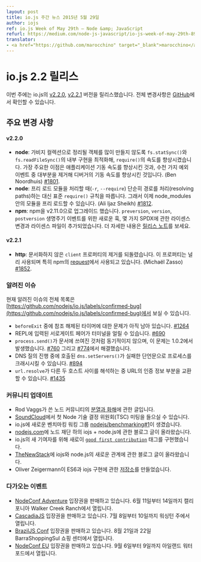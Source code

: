 ```yaml
---
layout: post
title: io.js 주간 뉴스 2015년 5월 29일
author: iojs
ref: io.js Week of May 29th — Node &amp; JavaScript
refurl: https://medium.com/node-js-javascript/io-js-week-of-may-29th-89bdeace6056
translator:
- <a href="https://github.com/marocchino" target="_blank">marocchino</a>
---
```


<!--
# io.js 2.2 releases
This week we had two io.js releases [v2.2.0](https://iojs.org/dist/v2.2.0/) and [v2.2.1](https://iojs.org/dist/v2.2.1/), complete changelog can be found [on GitHub](https://github.com/nodejs/io.js/blob/master/CHANGELOG.md).
-->

# io.js 2.2 릴리스

이번 주에는 io.js의 [v2.2.0](https://iojs.org/dist/v2.2.0/), [v2.2.1](https://iojs.org/dist/v2.2.1/) 버전을 릴리스했습니다. 전체 변경사항은 [GitHub](https://github.com/nodejs/io.js/blob/master/CHANGELOG.md)에서 확인할 수 있습니다.

<!--
### Notable changes

#### v2.2.0

* **node**: Speed-up `require()` by replacing usage of `fs.statSync()` and `fs.readFileSync()` with internal variants that are faster for this use-case and do not create as many objects for the garbage collector to clean up. The primary two benefits are: significant increase in application start-up time on typical applications and better start-up time for the debugger by eliminating almost all of the thousands of exception events. (Ben Noordhuis) [#1801](https://github.com/nodejs/io.js/pull/1801).
* **node**: Resolution of pre-load modules (`-r` or `-\-require`) now follows the standard `require()` rules rather than just resolving paths, so you can now pre-load modules in node_modules. (Ali Ijaz Sheikh) [#1812](https://github.com/nodejs/io.js/pull/1812).
* **npm**: Upgraded npm to v2.11.0. New hooks for `preversion`, `version`, and `postversion` lifecycle events, some SPDX-related license changes and license file inclusions. See the [release notes](https://github.com/npm/npm/releases/tag/v2.11.0) for full details.

#### v2.2.1

* **http**: reverts the removal of an undocumented `client` property on client connections, this property is being used in the wild, most notably by [request](https://github.com/request/request) which is used by npm. (Michaël Zasso) [#1852](https://github.com/nodejs/io.js/pull/1852).
-->

## 주요 변경 사항

#### v2.2.0

* **node**: 가비지 컬렉션으로 정리될 객체를 많이 만들지 않도록 `fs.statSync()`와 `fs.readFileSync()`의 내부 구현을 최적화해, `require()`의 속도를 향상시켰습니다. 가장 주요한 이점은 애플리케이션 기동 속도를 향상시킨 것과, 수천 가지 예외 이벤트 중 대부분을 제거해 디버거의 기동 속도를 향상시킨 것입니다. (Ben Noordhuis) [#1801](https://github.com/nodejs/io.js/pull/1801).
* **node**: 프리 로드 모듈을 처리할 때(`-r`, `--require`) 단순히 경로를 처리(resolving paths)하는 대신 표준 `require()` 규칙을 따릅니다. 그래서 이제 node\_modules 안의 모듈을 프리 로드할 수 있습니다. (Ali Ijaz Sheikh) [#1812](https://github.com/nodejs/io.js/pull/1812).
* **npm**: npm을 v2.11.0으로 업그레이드 했습니다. `preversion`, `version`, `postversion` 생명주기 이벤트를 위한 새로운 훅, 몇 가지 SPDX에 관한 라이센스 변경과 라이센스 파일이 추가되었습니다. 더 자세한 내용은 [릴리스 노트](https://github.com/npm/npm/releases/tag/v2.11.0)를 보세요.

#### v2.2.1

* **http**: 문서화하지 않은 `client` 프로퍼티의 제거를 되돌렸습니다. 이 프로퍼티는 널리 사용되며 특히 npm의 [request](https://github.com/request/request)에서 사용되고 있습니다. (Michaël Zasso) [#1852](https://github.com/nodejs/io.js/pull/1852).

<!--
### Known issues

See https://github.com/nodejs/io.js/labels/confirmed-bug for complete and current list of known issues.

* Some problems with unreferenced timers running during `beforeExit` are still to be resolved. See [#1264](https://github.com/nodejs/io.js/issues/1264).
* Surrogate pair in REPL can freeze terminal [#690](https://github.com/nodejs/io.js/issues/690)
* `process.send()` is not synchronous as the docs suggest, a regression introduced in 1.0.2, see [#760](https://github.com/nodejs/io.js/issues/760) and fix in [#774](https://github.com/nodejs/io.js/issues/774)
* Calling `dns.setServers()` while a DNS query is in progress can cause the process to crash on a failed assertion [#894](https://github.com/nodejs/io.js/issues/894)
* `url.resolve` may transfer the auth portion of the url when resolving between two full hosts, see [#1435](https://github.com/nodejs/io.js/issues/1435).

-->

### 알려진 이슈

현재 알려진 이슈의 전체 목록은 [https://github.com/nodejs/io.js/labels/confirmed-bug](https://github.com/nodejs/io.js/labels/confirmed-bug)에서 보실 수 있습니다.

* `beforeExit` 중에 참조 해제된 타이머에 대한 문제가 아직 남아 있습니다. [#1264](https://github.com/iojs/io.js/issues/1264)
* REPL에 입력된 서로게이트 페어가 터미널을 얼릴 수 있습니다. [#690](https://github.com/iojs/io.js/issues/690)
* `process.send()`가 문서에 쓰여진 것처럼 동기적이지 않으며, 이 문제는 1.0.2에서 발생했습니다. [#760](https://github.com/iojs/io.js/issues/760) 그리고 [#774](https://github.com/iojs/io.js/issues/774)에서 해결했습니다.
* DNS 질의 진행 중에 호출된 `dns.setServers()`가 실패한 단언문으로 프로세스를 크래시시킬 수 있습니다. [#894](https://github.com/iojs/io.js/issues/894)
* `url.resolve`가 다른 두 호스트 사이를 해석하는 중 URL의 인증 정보 부분을 교환할 수 있습니다. [#1435](https://github.com/iojs/io.js/issues/1435)

<!--
### Community Updates

* [Schism and Reconciliation](https://nodesource.com/blog/was-this-trip-really-necessary) in the Node Community by Rod Vagg.
* First Node TSC Meeting available on [SoundCloud](https://soundcloud.com/node-foundation/tsc-meeting-2015-05-27).
* io.js have got a new Benchmarking Working Group [nodejs/benchmarking#1](https://github.com/nodejs/benchmarking/issues/1).
* Blog post about iojs + node.js under Node Foundation by [nodejs.com](http://blog.nodejs.org/2015/05/15/the-nodejs-foundation-benefits-all/).
* io.js implements new [`good first contribution`](https://github.com/nodejs/io.js/labels/good%20first%20contribution) tag for new contributors.
* Blog post from [TheNewStack](http://thenewstack.io/io-js-and-node-js-have-united-and-thats-a-good-thing/) about iojs and node.js new relation.
* Oliver Zeigermann created a [repo](https://github.com/DJCordhose/ecmascript-2015-iojs) about ES6 and iojs implementation.
-->

### 커뮤니티 업데이트

* Rod Vaggs가 쓴 노드 커뮤니티의 [분열과 화해](https://nodesource.com/blog/was-this-trip-really-necessary)에 관한 글입니다.
* [SoundCloud](https://soundcloud.com/node-foundation/tsc-meeting-2015-05-27)에서 첫 Node 기술 결정 위원회(TSC) 미팅을 들으실 수 있습니다.
* io.js에 새로운 벤치마킹 워킹 그룹 [nodejs/benchmarking#1](https://github.com/nodejs/benchmarking/issues/1)이 생겼습니다.
* [nodejs.com](http://blog.nodejs.org/2015/05/15/the-nodejs-foundation-benefits-all/)에 노드 재단 하의 iojs + node.js에 관한 블로그 글이 올라왔습니다.
* io.js의 새 기여자를 위해 새로이 [`good first contribution`](https://github.com/nodejs/io.js/labels/good%20first%20contribution) 태그를 구현했습니다.
* [TheNewStack](http://thenewstack.io/io-js-and-node-js-have-united-and-thats-a-good-thing/)에 iojs와 node.js의 새로운 관계에 관한 블로그 글이 올라왔습니다.
* Oliver Zeigermann이 ES6과 iojs 구현에 관한 [저장소](https://github.com/DJCordhose/ecmascript-2015-iojs)를 만들었습니다.

<!--
### Upcoming Events

* [NodeConf Adventure](http://nodeconf.com/) tickets are on sale, June 11th - 14th at Walker Creek Ranch, CA
* [CascadiaJS](http://2015.cascadiajs.com/) tickets are on sale, July 8th - 10th at Washington State
* [BrazilJS Conf](http://braziljs.com.br/) tickets are on sale, August 21st - 22nd at Shopping Center BarraShoppingSul
* [NodeConf EU](http://nodeconf.eu/) tickets are on sale, September 6th - 9th at Waterford, Ireland
-->

### 다가오는 이벤트

* [NodeConf Adventure](http://nodeconf.com/) 입장권을 판매하고 있습니다. 6월 11일부터 14일까지 캘리포니아 Walker Creek Ranch에서 열립니다.
* [CascadiaJS](http://2015.cascadiajs.com/) 입장권을 판매하고 있습니다. 7월 8일부터 10일까지 워싱턴 주에서 열립니다.
* [BrazilJS Conf](http://braziljs.com.br/) 입장권을 판매하고 있습니다. 8월 21일과 22일 BarraShoppingSul 쇼핑 센터에서 열립니다.
* [NodeConf EU](http://nodeconf.eu/) 입장권을 판매하고 있습니다. 9월 6일부터 9일까지 아일랜드 워터포드에서 열립니다.
